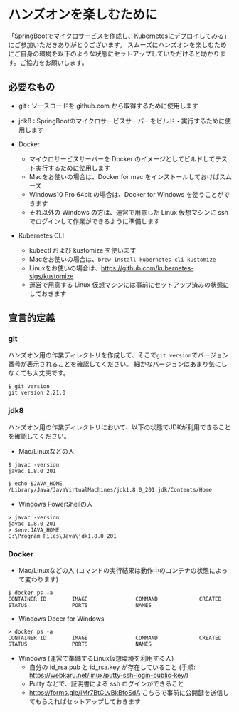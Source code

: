 # ハンズオンを楽しむために

「SpringBootでマイクロサービスを作成し、Kubernetesにデプロイしてみる」にご参加いただきありがとうございます。
スムーズにハンズオンを楽しむためにご自身の環境を以下のような状態にセットアップしていただけると助かります。ご協力をお願いします。

## 必要なもの
- git : ソースコードを github.com から取得するために使用します
- jdk8 : SpringBootのマイクロサービスサーバーをビルド・実行するために使用します

- Docker
    - マイクロサービスサーバーを Docker のイメージとしてビルドしてテスト実行するために使用します
    - Macをお使いの場合は、Docker for mac をインストールしておけばスムーズ
    - Windows10 Pro 64bit の場合は、Docker for Windows を使うことができます
    - それ以外の Windows の方は、運営で用意した Linux 仮想マシンに ssh でログインして作業ができるように準備します

- Kubernetes CLI
    - kubectl および kustomize を使います
    - Macをお使いの場合は、```brew install kubernetes-cli kustomize```
    - Linuxをお使いの場合は、https://github.com/kubernetes-sigs/kustomize
    - 運営で用意する Linux 仮想マシンには事前にセットアップ済みの状態にしておきます

## 宣言的定義

### git
ハンズオン用の作業ディレクトリを作成して、そこで```git version```でバージョン番号が表示されることを確認してください。
細かなバージョンはあまり気にしなくても大丈夫です。
```
$ git version
git version 2.21.0
```

### jdk8
ハンズオン用の作業ディレクトリにおいて、以下の状態でJDKが利用できることを確認してください。

- Mac/Linuxなどの人
```
$ javac -version
javac 1.8.0_201

$ echo $JAVA_HOME
/Library/Java/JavaVirtualMachines/jdk1.8.0_201.jdk/Contents/Home
```

- Windows PowerShellの人
```
> javac -version
javac 1.8.0_201
> $env:JAVA_HOME
C:\Program Files\Java\jdk1.8.0_201
```

### Docker
- Mac/Linuxなどの人 (コマンドの実行結果は動作中のコンテナの状態によって変わります)
```
$ docker ps -a
CONTAINER ID        IMAGE               COMMAND             CREATED             STATUS              PORTS               NAMES
```

- Windows Docer for Windows
```
> docker ps -a
CONTAINER ID        IMAGE               COMMAND             CREATED             STATUS              PORTS               NAMES
```

- Windows (運営で準備するLinux仮想環境を利用する人)
    - 自分の id_rsa.pub と id_rsa.key が存在していること (手順: https://webkaru.net/linux/putty-ssh-login-public-key/)
    - Putty などで、証明書による ssh ログインができること
    - https://forms.gle/iMr7BtCLvBkBfoSdA こちらで事前に公開鍵を送信してもらえればセットアップしておきます
